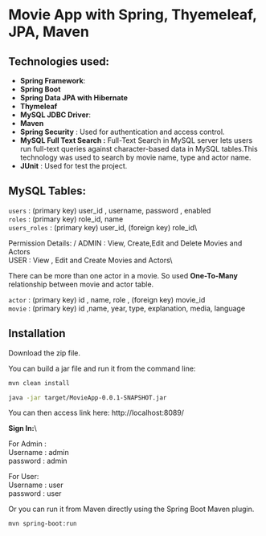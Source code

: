 # Movie App with Spring, Thyemeleaf, JPA, Maven

## Technologies used:

- **Spring Framework**:
- **Spring Boot**
- **Spring Data JPA with Hibernate**
- **Thymeleaf**
- **MySQL JDBC Driver**:
- **Maven**
- **Spring Security** : Used   for authentication and access control.
- **MySQL Full Text Search :** Full-Text Search in MySQL server lets users run full-text queries against character-based data in MySQL tables.This technology was used to search by movie name, type and actor name.
- **JUnit** : Used for test the  project.

##  MySQL Tables:

 `users` :    (primary key)  user_id , username, password , enabled\
 `roles` :   (primary key) role_id, name\
 `users_roles` : (primary key) user_id, (foreign key) role_id\
 

 Permission Details: /
 ADMIN  :    View, Create,Edit and Delete Movies and Actors\
 USER   :    View , Edit and Create Movies and Actors\
 
 
  There can be more than one actor in a movie.
 So used **One-To-Many**  relationship between movie and actor table.
 
  `actor` :    (primary key)  id , name, role , (foreign key) movie_id\
   `movie` :    (primary key)  id ,name, year, type, explanation, media, language
   


## Installation


Download the zip file.

You can build a jar file and run it from the command line:

```sh
mvn clean install
```
```sh
java -jar target/MovieApp-0.0.1-SNAPSHOT.jar
```

You can then access link here: http://localhost:8089/  

**Sign In:**\

For Admin :\
Username : admin\
password : admin

For User:\
Username : user\
password : user

Or you can run it from Maven directly using the Spring Boot Maven plugin.


```sh
mvn spring-boot:run
```
